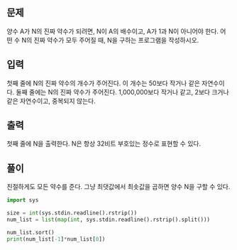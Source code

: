 ## 문제

양수 A가 N의 진짜 약수가 되려면, N이 A의 배수이고, A가 1과 N이 아니어야 한다. 어떤 수 N의 진짜 약수가 모두 주어질 때, N을 구하는 프로그램을 작성하시오.

## 입력

첫째 줄에 N의 진짜 약수의 개수가 주어진다. 이 개수는 50보다 작거나 같은 자연수이다. 둘째 줄에는 N의 진짜 약수가 주어진다. 1,000,000보다 작거나 같고, 2보다 크거나 같은 자연수이고, 중복되지 않는다.

## 출력

첫째 줄에 N을 출력한다. N은 항상 32비트 부호있는 정수로 표현할 수 있다.



## 풀이

친절하게도 모든 약수를 준다. 그냥 최댓값에서 최솟값을 곱하면 양수 N을 구할 수 있다.

```python
import sys

size = int(sys.stdin.readline().rstrip())
num_list = list(map(int, sys.stdin.readline().rstrip().split()))

num_list.sort()
print(num_list[-1]*num_list[0])
```
